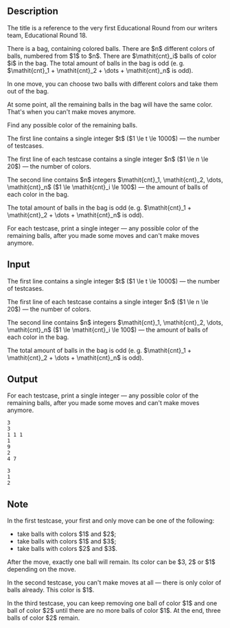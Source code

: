 ## Description

<div><p><span class="tex-font-style-it">The title is a reference to the very first Educational Round from our writers team, Educational Round 18.</span></p><p>There is a bag, containing colored balls. There are $n$ different colors of balls, numbered from $1$ to $n$. There are $\mathit{cnt}_i$ balls of color $i$ in the bag. The total amount of balls in the bag is odd (e. g. $\mathit{cnt}_1 + \mathit{cnt}_2 + \dots + \mathit{cnt}_n$ is odd).</p><p>In one move, you can choose two balls <span class="tex-font-style-bf">with different colors</span> and take them out of the bag.</p><p>At some point, all the remaining balls in the bag will have the same color. That's when you can't make moves anymore.</p><p>Find any possible color of the remaining balls.</p></div><div class="input-specification"><p>The first line contains a single integer $t$ ($1 \le t \le 1000$)&nbsp;— the number of testcases.</p><p>The first line of each testcase contains a single integer $n$ ($1 \le n \le 20$)&nbsp;— the number of colors.</p><p>The second line contains $n$ integers $\mathit{cnt}_1, \mathit{cnt}_2, \dots, \mathit{cnt}_n$ ($1 \le \mathit{cnt}_i \le 100$)&nbsp;— the amount of balls of each color in the bag.</p><p>The total amount of balls in the bag is odd (e. g. $\mathit{cnt}_1 + \mathit{cnt}_2 + \dots + \mathit{cnt}_n$ is odd).</p></div><div class="output-specification"><p>For each testcase, print a single integer&nbsp;— any possible color of the remaining balls, after you made some moves and can't make moves anymore.</p></div>

## Input

<p>The first line contains a single integer $t$ ($1 \le t \le 1000$)&nbsp;— the number of testcases.</p><p>The first line of each testcase contains a single integer $n$ ($1 \le n \le 20$)&nbsp;— the number of colors.</p><p>The second line contains $n$ integers $\mathit{cnt}_1, \mathit{cnt}_2, \dots, \mathit{cnt}_n$ ($1 \le \mathit{cnt}_i \le 100$)&nbsp;— the amount of balls of each color in the bag.</p><p>The total amount of balls in the bag is odd (e. g. $\mathit{cnt}_1 + \mathit{cnt}_2 + \dots + \mathit{cnt}_n$ is odd).</p>

## Output

<p>For each testcase, print a single integer&nbsp;— any possible color of the remaining balls, after you made some moves and can't make moves anymore.</p>





```input1|2,3,6,7
3
3
1 1 1
1
9
2
4 7
```




```output1
3
1
2
```



## Note

<p>In the first testcase, your first and only move can be one of the following: </p><ul> <li> take balls with colors $1$ and $2$; </li><li> take balls with colors $1$ and $3$; </li><li> take balls with colors $2$ and $3$. </li></ul><p>After the move, exactly one ball will remain. Its color can be $3, 2$ or $1$ depending on the move.</p><p>In the second testcase, you can't make moves at all&nbsp;— there is only color of balls already. This color is $1$.</p><p>In the third testcase, you can keep removing one ball of color $1$ and one ball of color $2$ until there are no more balls of color $1$. At the end, three balls of color $2$ remain.</p>
